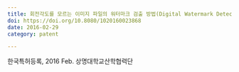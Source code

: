 ```yaml
---
title: 회전각도를 모르는 이미지 파일의 워터마크 검출 방법(Digital Watermark Detecting Method for Image file With Unknown Rotation Angle)
doi: https://doi.org/10.8080/1020160023868
date: 2016-02-29
category: patent

---
```


<!--
    이 곳에 저널과 연월, 그리고 저자를 적습니다. 저자 중 연구실 멤버는 볼드체로 표시합니다.
    (볼드체 표기방법: **두 개의 별표로 둘러 쌈**)
-->

한국특허등록, 2016 Feb.
상명대학교산학협력단
